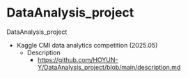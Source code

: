 # DataAnalysis_project
DataAnalysis_project
- Kaggle CMI data analytics competition (2025.05)
    * Description
        - https://github.com/HOYUN-Y/DataAnalysis_project/blob/main/description.md